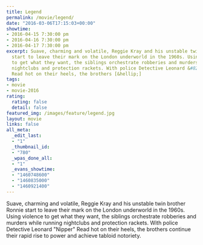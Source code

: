 ```yaml
---
title: Legend
permalink: /movie/legend/
date: "2016-03-06T17:15:03+00:00"
showtime:
- 2016-04-15 7:30:00 pm
- 2016-04-16 7:30:00 pm
- 2016-04-17 7:30:00 pm
excerpt: Suave, charming and volatile, Reggie Kray and his unstable twin brother Ronnie
  start to leave their mark on the London underworld in the 1960s. Using violence
  to get what they want, the siblings orchestrate robberies and murders while running
  nightclubs and protection rackets. With police Detective Leonard &#8220;Nipper&#8221;
  Read hot on their heels, the brothers [&hellip;]
tags:
- movie
- movie-2016
rating:
  rating: false
  detail: false
featured_img: /images/feature/legend.jpg
layout: movie
links: false
all_meta:
  _edit_last:
  - "1"
  _thumbnail_id:
  - "780"
  _wpas_done_all:
  - "1"
  _evans_showtime:
  - "1460748600"
  - "1460835000"
  - "1460921400"
---
```


Suave, charming and volatile, Reggie Kray and his unstable twin brother Ronnie start to leave their mark on the London underworld in the 1960s. Using violence to get what they want, the siblings orchestrate robberies and murders while running nightclubs and protection rackets. With police Detective Leonard "Nipper" Read hot on their heels, the brothers continue their rapid rise to power and achieve tabloid notoriety.